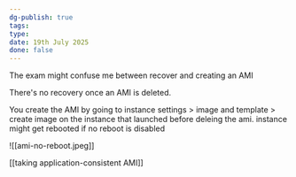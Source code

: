 ```yaml
---
dg-publish: true
tags: 
type: 
date: 19th July 2025
done: false
---
```

The exam might confuse me between recover and creating an AMI

There's no recovery once an AMI is deleted. 

You create the AMI by going to instance settings > image and template > create image on the instance that launched before deleing the ami. instance might get rebooted if no reboot is disabled

![[ami-no-reboot.jpeg]]


[[taking application-consistent AMI]]